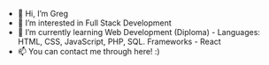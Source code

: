 - 👋 Hi, I’m Greg
- 👀 I’m interested in Full Stack Development
- 🌱 I’m currently learning Web Development (Diploma) - Languages: HTML, CSS, JavaScript, PHP, SQL. Frameworks - React
- 📫 You can contact me through here! :)
